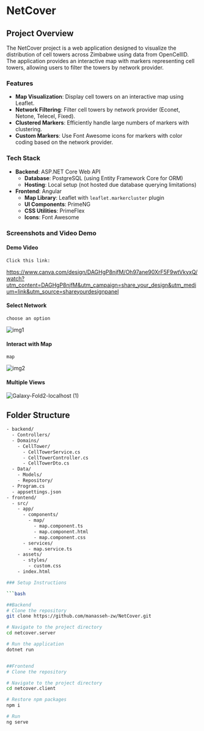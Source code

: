 # NetCover

## Project Overview

The NetCover project is a web application designed to visualize the distribution of cell towers across Zimbabwe using data from OpenCellID. The application provides an interactive map with markers representing cell towers, allowing users to filter the towers by network provider.

### Features

- **Map Visualization**: Display cell towers on an interactive map using Leaflet.
- **Network Filtering**: Filter cell towers by network provider (Econet, Netone, Telecel, Fixed).
- **Clustered Markers**: Efficiently handle large numbers of markers with clustering.
- **Custom Markers**: Use Font Awesome icons for markers with color coding based on the network provider.

### Tech Stack

- **Backend**: ASP.NET Core Web API
  - **Database**: PostgreSQL (using Entity Framework Core for ORM)
  - **Hosting**: Local setup (not hosted due database querying limitations)
- **Frontend**: Angular
  - **Map Library**: Leaflet with `leaflet.markercluster` plugin
  - **UI Components**: PrimeNG
  - **CSS Utilities**: PrimeFlex
  - **Icons**: Font Awesome

### Screenshots and Video Demo

#### Demo Video

`Click this link:`

https://www.canva.com/design/DAGHgP8njfM/Oh97ane90XrF5F9wtVkyxQ/watch?utm_content=DAGHgP8njfM&utm_campaign=share_your_design&utm_medium=link&utm_source=shareyourdesignpanel

#### Select Network

`choose an option`

![img1](https://github.com/manasseh-zw/NetCover/assets/112127696/b4d476f6-0a4d-4681-b9ab-b8b9c9e44e7f)

#### Interact with Map

`map`

![img2](https://github.com/manasseh-zw/NetCover/assets/112127696/dcd06c3e-d682-4488-8bfe-96b62d6e4830)

#### Multiple Views

![Galaxy-Fold2-localhost (1)](https://github.com/manasseh-zw/NetCover/assets/112127696/85105571-9c86-4900-b6e5-b8f07820c6b7)


## Folder Structure

```bash
- backend/
  - Controllers/
  - Domains/
    - CellTower/
      - CellTowerService.cs
      - CellTowerController.cs
      - CellTowerDto.cs
  - Data/
    - Models/
    - Repository/
  - Program.cs
  - appsettings.json
- frontend/
  - src/
    - app/
      - components/
        - map/
          - map.component.ts
          - map.component.html
          - map.component.css
      - services/
        - map.service.ts
    - assets/
      - styles/
        - custom.css
    - index.html

### Setup Instructions

```bash

##Backend
# Clone the repository
git clone https://github.com/manasseh-zw/NetCover.git

# Navigate to the project directory
cd netcover.server

# Run the application
dotnet run
```

```bash

##Frontend
# Clone the repository

# Navigate to the project directory
cd netcover.client

# Restore npm packages 
npm i

# Run
ng serve
```


